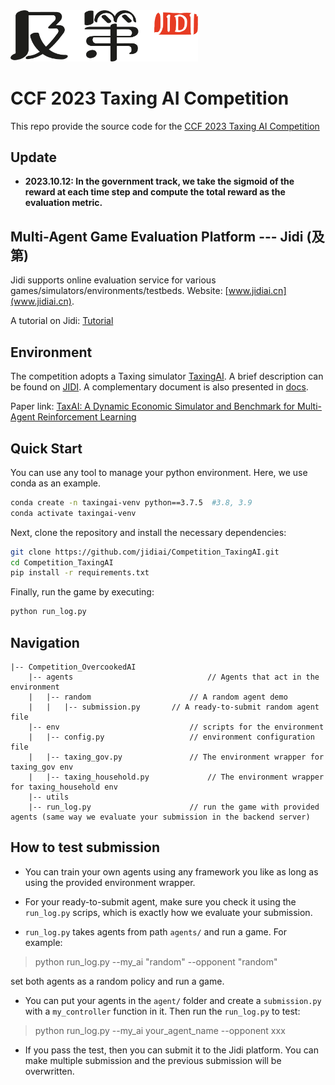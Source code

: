<img src="imgs/Jidi%20logo.png" width='300px'> 

# CCF 2023 Taxing AI Competition 

This repo provide the source code for the [CCF 2023 Taxing AI Competition ](http://www.jidiai.cn/compete_detail?compete=42)

## Update

- **2023.10.12: In the government track, we take the sigmoid of the reward at each time step and compute the total reward as the evaluation metric.**




## Multi-Agent Game Evaluation Platform --- Jidi (及第)
Jidi supports online evaluation service for various games/simulators/environments/testbeds. Website: [www.jidiai.cn](www.jidiai.cn).

A tutorial on Jidi: [Tutorial](https://github.com/jidiai/ai_lib/blob/master/assets/Jidi%20tutorial.pdf)


## Environment
The competition adopts a Taxing simulator [TaxingAI](https://github.com/jidiai/TaxAI.git). A brief description can be found on [JIDI](http://www.jidiai.cn/env_detail?envid=99).
A complementary document is also presented in [docs](./docs/). 

Paper link: [TaxAI: A Dynamic Economic Simulator and Benchmark for Multi-Agent Reinforcement Learning
](https://arxiv.org/abs/2309.16307)





## Quick Start

You can use any tool to manage your python environment. Here, we use conda as an example.

```bash
conda create -n taxingai-venv python==3.7.5  #3.8, 3.9
conda activate taxingai-venv
```

Next, clone the repository and install the necessary dependencies:
```bash
git clone https://github.com/jidiai/Competition_TaxingAI.git
cd Competition_TaxingAI
pip install -r requirements.txt
```

Finally, run the game by executing:
```bash
python run_log.py
```

## Navigation

```
|-- Competition_OvercookedAI               
	|-- agents                              // Agents that act in the environment
	|	|-- random                      // A random agent demo
	|	|	|-- submission.py       // A ready-to-submit random agent file
	|-- env		                        // scripts for the environment
	|	|-- config.py                   // environment configuration file
	|	|-- taxing_gov.py               // The environment wrapper for taxing_gov env	
	|   |-- taxing_household.py             // The environment wrapper for taxing_household env	      
	|-- utils               
	|-- run_log.py		                // run the game with provided agents (same way we evaluate your submission in the backend server)
```



## How to test submission

- You can train your own agents using any framework you like as long as using the provided environment wrapper. 

- For your ready-to-submit agent, make sure you check it using the ``run_log.py`` scrips, which is exactly how we 
evaluate your submission.

- ``run_log.py`` takes agents from path `agents/` and run a game. For example:

>python run_log.py --my_ai "random" --opponent "random"

set both agents as a random policy and run a game.

- You can put your agents in the `agent/` folder and create a `submission.py` with a `my_controller` function 
in it. Then run the `run_log.py` to test:

>python run_log.py --my_ai your_agent_name --opponent xxx

- If you pass the test, then you can submit it to the Jidi platform. You can make multiple submission and the previous submission will
be overwritten.


